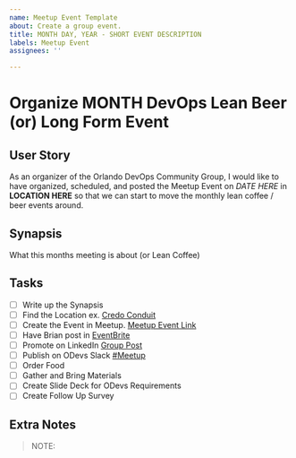 ```yaml
---
name: Meetup Event Template
about: Create a group event.
title: MONTH DAY, YEAR - SHORT EVENT DESCRIPTION
labels: Meetup Event
assignees: ''

---
```


# Organize MONTH DevOps Lean Beer (or) Long Form Event

## User Story

As an organizer of the Orlando DevOps Community Group, I would like to have organized, scheduled, and posted the Meetup Event on *DATE HERE* in **LOCATION HERE** so that we can start to move the monthly lean coffee / beer events around.

## Synapsis

What this months meeting is about (or Lean Coffee)

## Tasks

- [ ] Write up the Synapsis
- [ ] Find the Location ex. [Credo Conduit](https://www.google.com/maps/place/The+Conduit/)
- [ ] Create the Event in Meetup. [Meetup Event Link](https://www.meetup.com/Orlando-DevOps/events/294924796)
- [ ] Have Brian post in [EventBrite](https://www.eventbrite.com/o/orlando-devs-15266001174)
- [ ] Promote on LinkedIn [Group Post](https://www.linkedin.com/feed/update/urn:li:activity:7097321959037751296)
- [ ] Publish on ODevs Slack [#Meetup](https://orlandodevs.slack.com/archives/C03E3J2BE)
- [ ] Order Food
- [ ] Gather and Bring Materials
- [ ] Create Slide Deck for ODevs Requirements
- [ ] Create Follow Up Survey

## Extra Notes

> NOTE: 
